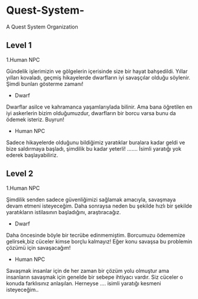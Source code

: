 # Quest-System-

A Quest System Organization

## Level 1

1.Human NPC 

Gündelik işlerimizin ve gölgelerin içerisinde size bir hayat bahşedildi. Yıllar yılları kovaladı, geçmiş hikayelerde dwarfların iyi savaşçılar olduğu söylenir. Şimdi bunları gösterme zamanı!

- Dwarf

Dwarflar asilce ve kahramanca yaşamlarıylada bilinir. Ama bana öğretilen en iyi askerlerin bizim olduğumuzdur, dwarfların bir borcu varsa bunu da ödemek isteriz. Buyrun!

- Human NPC

Sadece hikayelerde olduğunu bildiğimiz yaratıklar buralara kadar geldi ve bize saldırmaya başladı, şimdilik bu kadar yeterli! ……. İsimli yaratığı yok ederek başlayabiliriz.
 


## Level 2

1.Human NPC
 
Şimdilik senden sadece güvenliğimizi sağlamak amacıyla, savaşmaya devam etmeni isteyeceğim. Daha sonraysa neden bu şekilde hızlı bir şekilde yaratıkların istilasının başladığını, araştıracağız.
 

- Dwarf

Daha öncesinde böyle bir tecrübe edinmemiştim. Borcumuzu ödememize gelirsek,biz cüceler kimse borçlu kalmayız! Eğer konu savaşsa bu problemin çözümü için savaşacağım!

- Human NPC

Savaşmak insanlar için de her zaman bir çözüm yolu olmuştur ama insanların savaşmak için genelde bir sebepe ihtiyacı vardır. Siz cüceler o konuda farklısınız anlaşılan. Herneyse …. isimli yaratığı kesmeni isteyeceğim..






